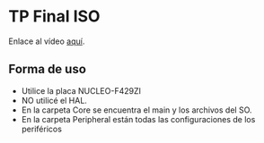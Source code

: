 # TP Final ISO

Enlace al vídeo [aquí](https://drive.google.com/file/d/173QpHwHEchFfedXvGgvvn4unt6AFSzk4/view?usp=sharing).

## Forma de uso

* Utilice la placa NUCLEO-F429ZI
* NO utilicé el HAL.
* En la carpeta Core se encuentra el main y los archivos del SO.
* En la carpeta Peripheral están todas las configuraciones de los periféricos
